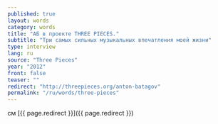 ```yaml
---
published: true
layout: words
category: words
title: "АБ в проекте THREE PIECES."
subtitle: "Три самых сильных музыкальных впечатления моей жизни"
type: interview
lang: ru
source: "Three Pieces"
year: "2012"
front: false
teaser: ""
redirect: "http://threepieces.org/anton-batagov"
permalink: "/ru/words/three-pieces"
---
```


см [{{ page.redirect }}]({{ page.redirect }})